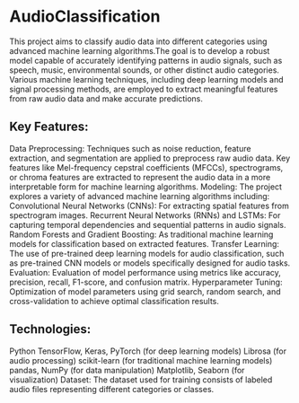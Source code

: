 # AudioClassification
This project aims to classify audio data into different categories using advanced machine learning algorithms.The goal is to develop a robust model capable of accurately identifying patterns in audio signals, such as speech, music, environmental sounds, or other distinct audio categories. Various machine learning techniques, including deep learning models and signal processing methods, are employed to extract meaningful features from raw audio data and make accurate predictions.

## Key Features:
Data Preprocessing: Techniques such as noise reduction, feature extraction, and segmentation are applied to preprocess raw audio data. Key features like Mel-frequency cepstral coefficients (MFCCs), spectrograms, or chroma features are extracted to represent the audio data in a more interpretable form for machine learning algorithms.
Modeling: The project explores a variety of advanced machine learning algorithms including:
Convolutional Neural Networks (CNNs): For extracting spatial features from spectrogram images.
Recurrent Neural Networks (RNNs) and LSTMs: For capturing temporal dependencies and sequential patterns in audio signals.
Random Forests and Gradient Boosting: As traditional machine learning models for classification based on extracted features.
Transfer Learning: The use of pre-trained deep learning models for audio classification, such as pre-trained CNN models or models specifically designed for audio tasks.
Evaluation: Evaluation of model performance using metrics like accuracy, precision, recall, F1-score, and confusion matrix.
Hyperparameter Tuning: Optimization of model parameters using grid search, random search, and cross-validation to achieve optimal classification results.
## Technologies:
Python
TensorFlow, Keras, PyTorch (for deep learning models)
Librosa (for audio processing)
scikit-learn (for traditional machine learning models)
pandas, NumPy (for data manipulation)
Matplotlib, Seaborn (for visualization)
Dataset:
The dataset used for training consists of labeled audio files representing different categories or classes. 
